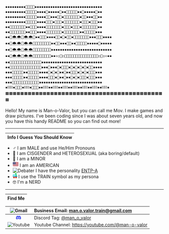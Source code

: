 ```
▪️▪️▪️▪️▪️▪️▪️▪️▪️🌳🌳🌳🌳▪️▪️▪️▪️▪️▪️▪️▪️▪️▪️▪️▪️▪️▪️▪️▪️▪️▪️▪️▪️▪️▪️▪️▪️▪️▪️▪️▪️▪️▪️
▪️▪️▪️▪️▪️▪️▪️▪️▪️🍏🍏🍏🍏🌳▪️▪️▪️▪️🌟▪️▪️▪️▪️▪️🌟▪️▪️🌟🌟🌟🌟🌟▪️▪️🌟▪️▪️▪️▪️▪️🌟▪️▪️
▪️▪️▪️▪️▪️▪️▪️▪️▪️🍏🍏🍏🍏🍏▪️▪️▪️▪️🌟🌟▪️▪️▪️🌟🌟▪️🌟🌟🌟🌟🌟🌟🌟▪️🌟🌟▪️▪️▪️🌟🌟▪️▪️
▪️▪️▪️▪️▪️▪️▪️▪️▪️🍏🍏🍏🍏🍏▪️▪️▪️▪️🌟🌟🌟▪️🌟🌟🌟▪️🌟🌟🌟🌟🌟🌟🌟▪️🌟🌟🌟▪️🌟🌟🌟▪️▪️
▪️▪️🩵🩵🩵🩵🩵🩵🩵▪️▪️🍏🍏🍏▪️▪️▪️▪️🌟🌟🌟🌟🌟🌟🌟▪️🌟🌟🌟▪️🌟🌟🌟▪️🌟🌟🌟🌟🌟🌟🌟▪️▪️
▪️▪️🥶🥶🥶🥶🥶🥶🥶▪️▪️🍏🍏🍏▪️▪️▪️▪️🌟🌟🌟🌟🌟🌟🌟▪️🌟🌟🌟🌟🌟🌟🌟▪️▪️🌟🌟🌟🌟🌟▪️▪️▪️
▪️▪️🥶🌨️🌨️🥶🌨️🌨️🥶▪️▪️🍏🍏🍏▪️▪️▪️▪️🌟🌟▪️🌟▪️🌟🌟▪️🌟🌟🌟🌟🌟🌟🌟▪️▪️▪️🌟🌟🌟▪️▪️▪️▪️
▪️▪️🥶🌨️🌨️🥶🌨️🌨️🥶🩵🩵🍏🍏🍏🩵🩵▪️▪️🌟🌟▪️▪️▪️🌟🌟▪️▪️🌟🌟🌟🌟🌟▪️▪️▪️▪️▪️🌟▪️▪️▪️▪️▪️
▪️▪️🥶🌨️🌨️🥶🌨️🌨️🥶🥶🥶🥶🥶🥶🥶🥶▪️▪️▪️▪️▪️▪️▪️▪️▪️▪️▪️▪️▪️▪️▪️▪️▪️▪️▪️▪️▪️▪️▪️▪️▪️▪️▪️
▪️▪️🥶🌨️🌨️🥶🌨️🌨️🥶🥶🥶🥶🥶🥶🥶🥶▪️▪️▫️◽🤍◻️🌁🌁🌁🌁🌁🌁🌁🌁🌁🌁🌁🌁🌁🌁🌁◻️🤍◽▫️▪️▪️
▪️▪️🔵🔵🔵🔵🔵🔵🔵🔵🔵🔵🔵🔵🔵🔵▪️▪️▪️▪️▪️▪️▪️▪️▪️▪️▪️▪️▪️▪️▪️▪️▪️▪️▪️▪️▪️▪️▪️▪️▪️▪️▪️
▪️▪️🔵🔵🍂🍂🍂🔵🔵🔵🔵🍂🍂🍂🔵🔵▪️▪️▪️🌁▪️▪️▪️🌁▪️🌁🌁🌁▪️🌁▪️🌁▪️🌁▪️🌁▪️🌁🌁▪️▪️▪️▪️
▪️▪️▪️🍂🍂🍂🍂🍂▪️▪️🍂🍂🍂🍂🍂▪️▪️▪️▪️🌁▪️🌁▪️🌁▪️▪️🌁▪️▪️🌁🌁🌁▪️🌁▪️🌁▪️🌁🌁🌁▪️▪️▪️
▪️▪️▪️🍂🍂🌇🍂🍂▪️▪️🍂🍂🌇🍂🍂▪️▪️▪️▪️🌁🌁🌁▪️🌁▪️▪️🌁▪️▪️🌁▪️🌁▪️🌁🌁🌁▪️🌁🌁🌁▪️▪️▪️
▪️▪️▪️🍂🌇🌇🌇🌇🌇🌇🌇🌇🍂🍂🍂▪️▪️▪️▪️▪️▪️▪️▪️▪️▪️▪️▪️▪️▪️▪️▪️▪️▪️▪️▪️▪️▪️▪️▪️▪️▪️▪️▪️
▪️⛓️⛓️▪️🍂🍂🍂▪️⛓️⛓️▪️🍂🍂🍂▪️▪️⛓️⛓️▪️▪️⛓️⛓️▪️▪️⛓️⛓️▪️▪️⛓️⛓️▪️▪️⛓️⛓️▪️▪️⛓️⛓️▪️▪️⛓️⛓️▪️
🟫🟫🟫🟫🟫🟫🟫🟫🟫🟫🟫🟫🟫🟫🟫🟫🟫🟫🟫🟫🟫🟫🟫🟫🟫🟫🟫🟫🟫🟫🟫🟫🟫🟫🟫🟫🟫🟫🟫🟫🟫🟫🟫
```

Hello! My name is Man-o-Valor, but you can call me Mov. I make games and draw pictures. I've been coding since I was about seven years old, and now you have this handy README so you can find out more!

---

| Info I Guess You Should Know |
| :--- |

- ♂️ I am MALE and use He/Him Pronouns
- 💞 I am CISGENDER and HETEROSEXUAL (aka boring/default)
- 🔞 I am a MINOR
- <img src="https://github.com/twitter/twemoji/blob/master/assets/72x72/1f1fa-1f1f8.png" width="18" height="18" alt="American Flag"> I am an AMERICAN
- <img src="https://www.16personalities.com/static/images/personality-types/avatars/email/large/ENTP_male.png?v=1" width="18" height="18" alt="Debater"> I have the personality <a href="https://www.16personalities.com/entp-personality" target="_blank">ENTP-A</a>
- <img src="https://github.com/man-o-valor/man-o-valor/blob/main/canontrainsideview.png?raw=true" width="14" height="16" alt="Train"> I use the TRAIN symbol as my persona
- 🤓 I'm a NERD

---

| Find Me |
| :--- |

| <img src="https://upload.wikimedia.org/wikipedia/commons/7/7e/Gmail_icon_%282020%29.svg" width="20" height="10" alt="Gmail"> | Business Email: man.o.valor.train@gmail.com |
| :---: | :--- |
| <img src="https://github.com/man-o-valor/man-o-valor/blob/main/discord.png?raw=true" width="16" height="12" alt="Discord"> | Discord Tag: [@man_o_valor](https://discord.com) |
| <img src="https://upload.wikimedia.org/wikipedia/commons/0/09/YouTube_full-color_icon_%282017%29.svg" width="20" height="10" alt="Youtube"> | Youtube Channel: https://youtube.com/@man-o-valor |


<!---
man-o-valor/man-o-valor is a ✨ special ✨ repository because its `README.md` (this file) appears on your GitHub profile.
You can click the Preview link to take a look at your changes.
--->
